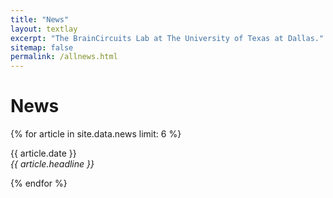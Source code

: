 ```yaml
---
title: "News"
layout: textlay
excerpt: "The BrainCircuits Lab at The University of Texas at Dallas."
sitemap: false
permalink: /allnews.html
---
```


# News

{% for article in site.data.news limit: 6 %}
<p>{{ article.date }} <br>
<em>{{ article.headline }}</em></p>
{% endfor %}
